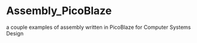 # Assembly_PicoBlaze
a couple examples of assembly written in PicoBlaze for Computer Systems Design

